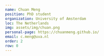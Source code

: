 ```yaml
---
name: Chuan Meng
position: PhD student
organization: University of Amsterdam
loc: The Netherlands
img: assets/img/chuan.png
personal-page: https://chuanmeng.github.io/
email: c.meng@uva.nl
order: 2
row: 0
---
```

